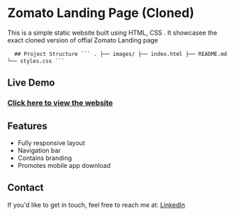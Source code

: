 # Zomato Landing Page (Cloned)

This is a simple static website built using HTML, CSS . It showcasee the exact cloned version of offial Zomato Landing page

<pre> <code> ## Project Structure ``` . ├── images/ ├── index.html ├── README.md └── styles.css ``` </code> </pre>
## Live Demo
### [Click here to view the website](https://6819799a074c220008d20333--spontaneous-toffee-dd846d.netlify.app/)
## Features
 - Fully responsive layout
 - Navigation bar
 - Contains branding
 - Promotes mobile app download
## Contact
If you'd like to get in touch, feel free to reach me at: [LinkedIn](https://www.linkedin.com/in/amutheswaran-jd)


